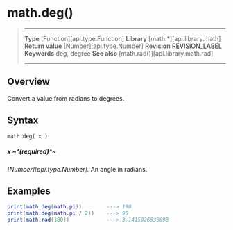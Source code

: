 # math.deg()

> --------------------- ------------------------------------------------------------------------------------------
> __Type__              [Function][api.type.Function]
> __Library__           [math.*][api.library.math]
> __Return value__      [Number][api.type.Number]
> __Revision__          [REVISION_LABEL](REVISION_URL)
> __Keywords__          deg, degree
> __See also__          [math.rad()][api.library.math.rad]
> --------------------- ------------------------------------------------------------------------------------------


## Overview

Convert a value from radians to degrees.

## Syntax

	math.deg( x )

##### x ~^(required)^~
_[Number][api.type.Number]._ An angle in radians.


## Examples

``````lua
print(math.deg(math.pi))        ---> 180
print(math.deg(math.pi / 2))    ---> 90
print(math.rad(180))            ---> 3.1415926535898
``````
